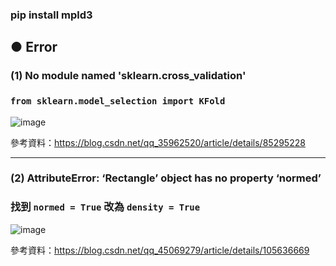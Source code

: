 
### pip install mpld3

## ● Error
### (1) No module named 'sklearn.cross_validation'
### `from sklearn.model_selection import KFold` <br>
![image](https://user-images.githubusercontent.com/55220866/172082966-9bbe571d-e045-48f1-957b-c2480c3f7ff1.png)

參考資料：https://blog.csdn.net/qq_35962520/article/details/85295228

---

### (2) AttributeError: ‘Rectangle’ object has no property ‘normed’
### 找到 `normed = True` 改為 `density = True`
![image](https://user-images.githubusercontent.com/55220866/172083071-9b0d3abd-287a-4341-b5d5-dc1b7f8e2830.png)

參考資料：https://blog.csdn.net/qq_45069279/article/details/105636669
